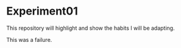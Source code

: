 # Experiment01
This repository will highlight and show the habits I will be adapting.

This was a failure. 
